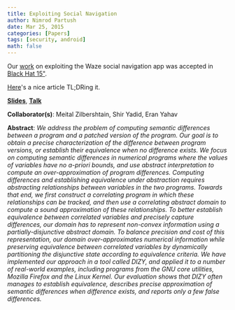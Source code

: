 ```yaml
---
title: Exploiting Social Navigation
author: Nimrod Partush
date: Mar 25, 2015
categories: [Papers]
tags: [security, android]
math: false
---
```


Our [work](/assets/publications/waze.pdf) on exploiting the Waze social navigation app was accepted in [Black Hat 15"](https://www.blackhat.com/asia-15/).

[Here](http://www.wired.co.uk/article/waze-hacked-fake-traffic-jam)'s a nice article TL;DRing it.

**[Slides](/assets/presentations/waze-bh15.pdf)**, **[Talk](https://www.youtube.com/watch?v=ooExs8FJUK4)**

**Collaborator(s)**: Meital Zilbershtain, Shir Yadid, Eran Yahav

**Abstract**: _We address the problem of computing semantic differences between
          a program and a patched version of the program. Our goal is to obtain a precise
          characterization of the difference between program versions, or establish their
          equivalence when no difference exists.
          We focus on computing semantic differences in numerical programs where the
          values of variables have no a-priori bounds, and use abstract interpretation to
          compute an over-approximation of program differences. Computing differences
          and establishing equivalence under abstraction requires abstracting relationships
          between variables in the two programs. Towards that end, we first construct a
          correlating program in which these relationships can be tracked, and then use
          a correlating abstract domain to compute a sound approximation of these relationships.
          To better establish equivalence between correlated variables and precisely
          capture differences, our domain has to represent non-convex information
          using a partially-disjunctive abstract domain. To balance precision and cost of
          this representation, our domain over-approximates numerical information while
          preserving equivalence between correlated variables by dynamically partitioning
          the disjunctive state according to equivalence criteria.
          We have implemented our approach in a tool called DIZY, and applied it to a
          number of real-world examples, including programs from the GNU core utilities,
          Mozilla Firefox and the Linux Kernel. Our evaluation shows that DIZY often
          manages to establish equivalence, describes precise approximation of semantic
          differences when difference exists, and reports only a few false differences._
